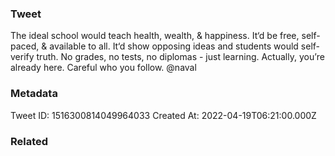 ### Tweet
The ideal school would teach health, wealth, &amp; happiness.
It‘d be free, self-paced, &amp; available to all.
It‘d show opposing ideas and students would self-verify truth.
No grades, no tests, no diplomas - just learning.
Actually, you’re already here. Careful who you follow.
@naval

### Metadata
Tweet ID: 1516300814049964033
Created At: 2022-04-19T06:21:00.000Z

### Related

